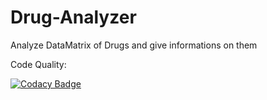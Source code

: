 # Drug-Analyzer
Analyze DataMatrix of Drugs and give informations on them

Code Quality:

[![Codacy Badge](https://app.codacy.com/project/badge/Grade/5ecf81f1f2504f42b951dfdb427738bc)](https://www.codacy.com?utm_source=github.com&amp;utm_medium=referral&amp;utm_content=Nathan-Moignard/Drug-Analyzer&amp;utm_campaign=Badge_Grade)
